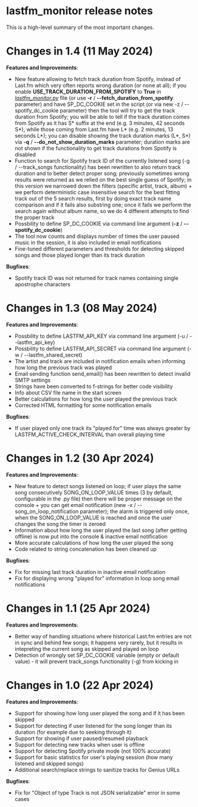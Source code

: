 # lastfm_monitor release notes

This is a high-level summary of the most important changes. 

# Changes in 1.4 (11 May 2024)

**Features and Improvements**:

- New feature allowing to fetch track duration from Spotify, instead of Last.fm which very often reports wrong duration (or none at all); if you enable **USE_TRACK_DURATION_FROM_SPOTIFY** to **True** in *[lastfm_monitor.py](lastfm_monitor.py)* file (or use **-r** / **--fetch_duration_from_spotify** parameter) and have SP_DC_COOKIE set in the script (or via new -z / --spotify_dc_cookie parameter) then the tool will try to get the track duration from Spotify; you will be able to tell if the track duration comes from Spotify as it has S* suffix at the end (e.g. 3 minutes, 42 seconds S*), while those coming from Last.fm have L* (e.g. 2 minutes, 13 seconds L*); you can disable showing the track duration marks (L*, S*) via **-q** / **--do_not_show_duration_marks** parameter; duration marks are not shown if the functionality to get track durations from Spotify is disabled
- Function to search for Spotify track ID of the currently listened song (-g / --track_songs functionality) has been rewritten to also return track duration and to better detect proper song; previously sometimes wrong results were returned as we relied on the best single guess of Spotify; in this version we narrowed down the filters (specific artist, track, album) + we perform deterministic case insensitive search for the best fitting track out of the 5 search results, first by doing exact track name comparison and if it fails also substring one; once it fails we perform the search again without album name, so we do 4 different attempts to find the proper track
- Possbility to define SP_DC_COOKIE via command line argument (**-z** / **--spotify_dc_cookie**)
- The tool now counts and displays number of times the user paused music in the session, it is also included in email notifications
- Fine-tuned different parameters and thresholds for detecting skipped songs and those played longer than its track duration

**Bugfixes**:

- Spotify track ID was not returned for track names containing single apostrophe characters

# Changes in 1.3 (08 May 2024)

**Features and Improvements**:

- Possbility to define LASTFM_API_KEY via command line argument (-u / --lastfm_api_key)
- Possbility to define LASTFM_API_SECRET via command line argument (-w / --lastfm_shared_secret)
- The artist and track are included in notification emails when informing how long the previous track was played
- Email sending function send_email() has been rewritten to detect invalid SMTP settings
- Strings have been converted to f-strings for better code visibility
- Info about CSV file name in the start screen
- Better calculations for how long the user played the previous track
- Corrected HTML formatting for some notification emails

**Bugfixes**:

- If user played only one track its "played for" time was always greater by LASTFM_ACTIVE_CHECK_INTERVAL than overall playing time

# Changes in 1.2 (30 Apr 2024)

**Features and Improvements**:

- New feature to detect songs listened on loop; if user plays the same song consecutively SONG_ON_LOOP_VALUE times (3 by default, configurable in the .py file) then there will be proper message on the console + you can get email notification (new -x / --song_on_loop_notification parameter); the alarm is triggered only once, when the SONG_ON_LOOP_VALUE is reached and once the user changes the song the timer is zeroed
- Information about how long the user played the last song (after getting offline) is now put into the console & inactive email notification
- More accurate calculations of how long the user played the song
- Code related to string concatenation has been cleaned up

**Bugfixes**:

- Fix for missing last track duration in inactive email notification
- Fix for displaying wrong "played for" information in loop song email notifications

# Changes in 1.1 (25 Apr 2024)

**Features and Improvements**:

- Better way of handling situations where historical Last.fm entries are not in sync and behind few songs; it happens very rarely, but it results in intepreting the current song as skipped and played on loop
- Detection of wrongly set SP_DC_COOKIE variable (empty or default value) - it will prevent track_songs functionality (-g) from kicking in

# Changes in 1.0 (22 Apr 2024)

**Features and Improvements**:

- Support for showing how long user played the song and if it has been skipped
- Support for detecting if user listened for the song longer than its duration (for example due to seeking through it)
- Support for showing if user paused/resumed playback
- Support for detecting new tracks when user is offline
- Support for detecting Spotify private mode (not 100% accurate)
- Support for basic statistics for user's playing session (how many listened and skipped songs)
- Additional search/replace strings to sanitize tracks for Genius URLs

**Bugfixes**:

- Fix for "Object of type Track is not JSON serializable" error in some cases
